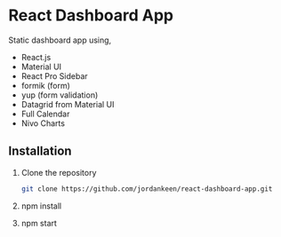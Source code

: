 

# React Dashboard App

Static dashboard app using,

- React.js
- Material UI
- React Pro Sidebar
- formik (form)
- yup (form validation)
- Datagrid from Material UI
- Full Calendar
- Nivo Charts

## Installation

1. Clone the repository
   ```bash
   git clone https://github.com/jordankeen/react-dashboard-app.git

2. npm install

3. npm start
